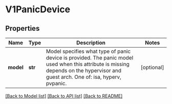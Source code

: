 # V1PanicDevice

## Properties
Name | Type | Description | Notes
------------ | ------------- | ------------- | -------------
**model** | **str** | Model specifies what type of panic device is provided. The panic model used when this attribute is missing depends on the hypervisor and guest arch. One of: isa, hyperv, pvpanic. | [optional] 

[[Back to Model list]](../README.md#documentation-for-models) [[Back to API list]](../README.md#documentation-for-api-endpoints) [[Back to README]](../README.md)


